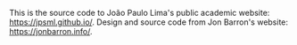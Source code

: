 This is the source code to João Paulo Lima's public academic website: https://jpsml.github.io/. Design and source code from Jon Barron's website: https://jonbarron.info/.